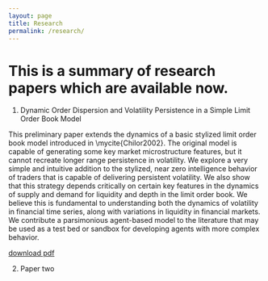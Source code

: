 ```yaml
---
layout: page
title: Research 
permalink: /research/
---
```






# This is a summary of research papers which are available now.

1. Dynamic Order Dispersion and Volatility Persistence in a Simple
Limit Order Book Model
 
This preliminary paper extends the dynamics of a basic stylized limit
order book model introduced in \mycite{ChiIor2002}. The
original model is capable of generating some key market microstructure
features, but it cannot recreate longer range persistence in volatility.
We explore a very simple and intuitive addition to the stylized, near
zero intelligence behavior of traders that is capable of delivering
persistent volatility. We also show that this strategy depends
critically on certain key features in the dynamics of supply and demand
for liquidity and depth in the limit order book. We believe this is
fundamental to understanding both the dynamics of volatility in
financial time series, along with variations in liquidity in financial
markets. We contribute a parsimonious agent-based model to the
literature that may be used as a test bed or sandbox for developing
agents with more complex behavior.

[download pdf](https://bdlebaron.github.io/pdfs/limit_order_book.pdf)

2. Paper two
